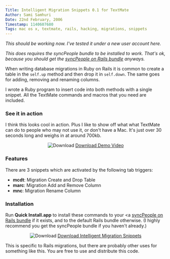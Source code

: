```yaml
---
Title: Intelligent Migration Snippets 0.1 for TextMate
Author: Sami Samhuri
Date: 22nd February, 2006
Timestamp: 1140607680
Tags: mac os x, textmate, rails, hacking, migrations, snippets
---
```


*This should be working now. I've tested it under a new user account here.*

*This does requires the syncPeople bundle to be installed to work. That's ok, because you should get the [syncPeople on Rails bundle][syncPeople] anyways.*

When writing database migrations in Ruby on Rails it is common to create a table in the `self.up` method and then drop it in `self.down`. The same goes for adding, removing and renaming columns.

I wrote a Ruby program to insert code into both methods with a single snippet. All the TextMate commands and macros that you need are included.

### See it in action ###

I think this looks cool in action. Plus I like to show off what what TextMate can do to people who may not use it, or don't have a Mac. It's just over 30 seconds long and weighs in at around 700kb.

<p style="text-align: center">
  <img src="/images/download.png" title="Download" alt="Download">
  <a href="/f/ims-demo.mov">Download Demo Video</a>
</p>

### Features ###

There are 3 snippets which are activated by the following tab triggers:

 * __mcdt__: Migration Create and Drop Table
 * __marc__: Migration Add and Remove Column
 * __mnc__: Migration Rename Column

### Installation ###

Run **Quick Install.app** to install these commands to your <a [syncPeople on Rails bundle](syncPeople) if it exists, and to the default Rails bundle otherwise. (I highly recommend you get the syncPeople bundle if you haven't already.)

<p style="text-align: center">
  <img src="/images/download.png" title="Download" alt="Download">
  <a href="/f/IntelligentMigrationSnippets-0.1.dmg">Download Intelligent Migration Snippets</a>
</p>

This is specific to Rails migrations, but there are probably other uses for something like this. You are free to use and distribute this code.

[syncPeople]: http://blog.inquirylabs.com/

